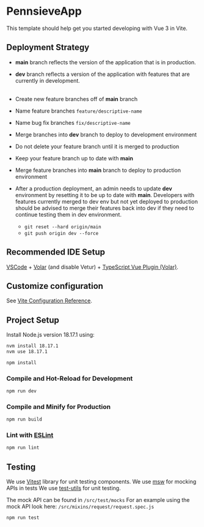 # PennsieveApp

This template should help get you started developing with Vue 3 in Vite.

## Deployment Strategy

- __main__ branch reflects the version of the application that is in production. 
- __dev__ branch reflects a version of the application with features that are currently in development.<br><br>


- Create new feature branches off of __main__ branch
- Name feature branches `feature/descriptive-name`
- Name bug fix branches `fix/descriptive-name` 
- Merge branches into __dev__ branch to deploy to development environment
- Do not delete your feature branch until it is merged to production 
- Keep your feature branch up to date with __main__
- Merge feature branches into __main__ branch to deploy to production environment
- After a production deployment, an admin needs to update __dev__ environment by resetting it to be up to date with __main__. Developers with features currently merged to dev env but not yet deployed to production should be advised to merge their features back into dev if they need to continue testing them in dev environment. 
  - `git reset --hard origin/main`
  - `git push origin dev --force`



## Recommended IDE Setup

[VSCode](https://code.visualstudio.com/) + [Volar](https://marketplace.visualstudio.com/items?itemName=Vue.volar) (and disable Vetur) + [TypeScript Vue Plugin (Volar)](https://marketplace.visualstudio.com/items?itemName=Vue.vscode-typescript-vue-plugin).

## Customize configuration

See [Vite Configuration Reference](https://vitejs.dev/config/).

## Project Setup

Install Node.js version 18.17.1 using:
```sh
nvm install 18.17.1
nvm use 18.17.1
```

```sh
npm install
```

### Compile and Hot-Reload for Development

```sh
npm run dev
```

### Compile and Minify for Production

```sh
npm run build
```

### Lint with [ESLint](https://eslint.org/)

```sh
npm run lint
```

## Testing

We use [Vitest](https://vitest.dev/) library for unit testing components.
We use [msw](https://mswjs.io/) for mocking APIs in tests
We use [test-utils](https://test-utils.vuejs.org/) for unit testing.

The mock API can be found in ```/src/test/mocks```
For an example using the mock API look here: ```/src/mixins/request/request.spec.js```



``` sh
npm run test 
```
